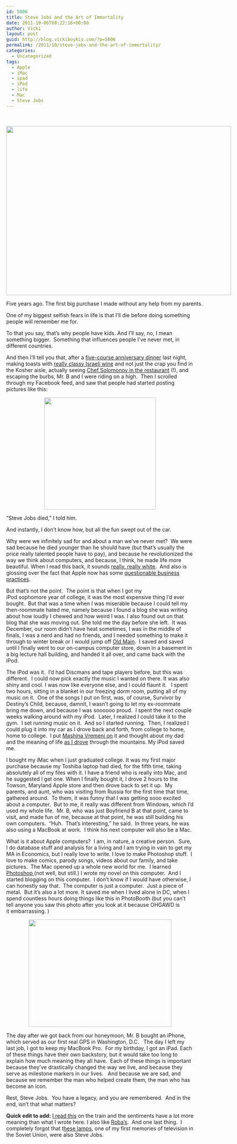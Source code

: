 ```yaml
---
id: 5806
title: Steve Jobs and the Art of Immortality
date: 2011-10-06T08:22:16+00:00
author: Vicki
layout: post
guid: http://blog.vickiboykis.com/?p=5806
permalink: /2011/10/steve-jobs-and-the-art-of-immortality/
categories:
  - Uncategorized
tags:
  - Apple
  - iMac
  - ipad
  - iPod
  - life
  - Mac
  - Steve Jobs
---
```

&nbsp;

<div id="attachment_5807" style="width: 614px" class="wp-caption aligncenter">
  <a href="http://blog.vickiboykis.com/wp-content/uploads/2011/10/n9301935_41461205_8124.jpg"><img class="size-full wp-image-5807" title="n9301935_41461205_8124" src="http://blog.vickiboykis.com/wp-content/uploads/2011/10/n9301935_41461205_8124.jpg" alt="" width="604" height="453" /></a>
  
  <p class="wp-caption-text">
    Five years ago. The first big purchase I made without any help from my parents.
  </p>
</div>

<p style="text-align: left;">
  One of my biggest selfish fears in life is that I&#8217;ll die before doing something people will remember me for.
</p>

<p style="text-align: left;">
  To that you say, that&#8217;s why people have kids. And I&#8217;ll say, no, I mean something bigger.  Something that influences people I&#8217;ve never met, in different countries.
</p>

<p style="text-align: left;">
  And then I&#8217;ll tell you that, after a <a href="http://www.zahavrestaurant.com/" target="_blank">five-course anniversary dinner</a> last night, making toasts with <a href="http://www.binyaminawines.com/" target="_blank">really classy Israeli wine</a> and not just the crap you find in the Kosher aisle, actually seeing <a href="http://www.nytimes.com/2011/09/21/dining/after-a-killing-michael-solomonov-turns-to-israeli-food.html?pagewanted=all" target="_blank">Chef Solomonov in the restaurant</a> (!), and escaping the burbs, Mr. B and I were riding on a high.  Then I scrolled through my Facebook feed, and saw that people had started posting pictures like this:
</p>

<p style="text-align: center;">
  <a href="http://blog.vickiboykis.com/wp-content/uploads/2011/10/301674_10150322842613303_9171233302_8339632_485555707_n.jpg"><img class="aligncenter size-full wp-image-5809" title="301674_10150322842613303_9171233302_8339632_485555707_n" src="http://blog.vickiboykis.com/wp-content/uploads/2011/10/301674_10150322842613303_9171233302_8339632_485555707_n.jpg" alt="" width="300" height="300" /></a>
</p>

<p style="text-align: left;">
  &#8220;Steve Jobs died,&#8221; I told him.
</p>

<p style="text-align: left;">
  And instantly, I don&#8217;t know how, but all the fun swept out of the car.
</p>

<p style="text-align: left;">
  Why were we infinitely sad for and about a man we&#8217;ve never met?  We were sad because he died younger than he should have (but that&#8217;s usually the price really talented people have to pay), and because he revolutionized the way we think about computers, and because, I think, he made life more beautiful. When I read this back, it sounds <a href="http://stuffwhitepeoplelike.com/2008/01/30/39-apple-products/" target="_blank">really, really white</a>.  And also is glossing over the fact that Apple now has some <a href="http://blog.vickiboykis.com/2011/08/02/the-great-news-im-getting-an-ipad-the-terrible-news-im-getting-an-ipad/" target="_blank">questionable business practices</a>.
</p>

<p style="text-align: left;">
  But that&#8217;s not the point.  The point is that when I got my iPod sophomore year of college, it was the most expensive thing I&#8217;d ever bought.  But that was a time when I was miserable because I could tell my then-roommate hated me, namely because I found a blog she was writing about how loudly I chewed and how weird I was. I also found out on that blog that she was moving out. She told me the day before she left.  It was December, our room didn&#8217;t have heat sometimes, I was in the middle of finals, I was a nerd and had no friends, and I needed something to make it through to winter break or I would jump off <a href="http://en.wikipedia.org/wiki/Old_Main_(Pennsylvania_State_University)" target="_blank">Old Main</a>.  I saved and saved until I finally went to our on-campus computer store, down in a basement in a big lecture hall building, and handed it all over, and came back with the iPod.
</p>

<p style="text-align: left;">
  The iPod was it.  I&#8217;d had Discmans and tape players before, but this was different.  I could now pick exactly the music I wanted on there. It was also shiny and cool. I was now like everyone else, and I could flaunt it.   I spent two hours, sitting in a blanket in our freezing dorm room, putting all of my music on it.  One of the songs I put on first, was, of course, Survivor by Destiny&#8217;s Child, because, damnit, I wasn&#8217;t going to let my ex-roommate bring me down, and because I was soooooo proud.  I spent the next couple weeks walking around with my iPod.  Later, I realized I could take it to the gym.  I set running music on it.  And so I started running.  Then, I realized I could plug it into my car as I drove back and forth, from college to home, home to college.  I put <a href="http://blog.vickiboykis.com/2010/04/19/time-machine-mashina-vremeni-and-my-dad/" target="_blank">Mashina Vremeni on</a> it and thought about my dad and the meaning of life <a href="http://blog.vickiboykis.com/2011/05/24/losing-erica/" target="_blank">as I drove</a> through the mountains. My iPod saved me.
</p>

<p style="text-align: left;">
  I bought my iMac when I just graduated college. It was my first major purchase because my Toshiba laptop had died, for the fifth time, taking absolutely all of my files with it. I have a friend who is really into Mac, and he suggested I get one. When I finally bought it, I drove 2 hours to the Towson, Maryland Apple store and then drove back to set it up.  My parents, and aunt, who was visiting from Russia for the first time that time, gathered around.  To them, it was funny that I was getting sooo excited about a computer.  But to me, it really was different from Windows, which I&#8217;d used my whole life.  Mr. B, who was just Boyfriend B at that point, came to visit, and made fun of me, because at that point, he was still building his own computers.  &#8220;Huh.  That&#8217;s interesting,&#8221; he said.  In three years, he was also using a MacBook at work.  I think his next computer will also be a Mac.
</p>

<p style="text-align: left;">
  What is it about Apple computers?  I am, in nature, a creative person.  Sure, I do database stuff and analysis for a living and I am trying in vain to get my MA in Economics, but I really love to write. I love to make Photoshop stuff.  I love to make comics, parody songs, videos about our family, and take pictures.  The Mac opened up a whole new world for me.  I learned <a href="http://blog.vickiboykis.com/2009/12/02/photoshop-thursday-master-and-margarita/" target="_blank">Photoshop </a>(not well, but still.) I wrote my novel on this computer.  And I started blogging on this computer.  I don&#8217;t know if I would have otherwise, I can honestly say that.  The computer is just a computer.  Just a piece of metal.  But it&#8217;s also a lot more. It saved me when I lived alone in DC, when I spend countless hours doing things like this in PhotoBooth (but you can&#8217;t tell anyone you saw this photo after you look at it because OHGAWD is it embarrassing. )
</p>

<p style="text-align: center;">
  <a href="http://blog.vickiboykis.com/wp-content/uploads/2011/10/Photo-2.jpg"><img class="aligncenter size-full wp-image-5811" title="Photo 2" src="http://blog.vickiboykis.com/wp-content/uploads/2011/10/Photo-2.jpg" alt="" width="384" height="288" /></a>
</p>

<p style="text-align: left;">
  The day after we got back from our honeymoon, Mr. B bought an iPhone, which served as our first real GPS in Washington, D.C.   The day I left my last job, I got to keep my MacBook Pro.  For my birthday, I got an iPad. Each of these things have their own backstory, but it would take too long to explain how much meaning they all have.  Each of these things is important because they&#8217;ve drastically changed the way we live, and because they serve as milestone markers in our lives.   And because we are sad, and because we remember the man who helped create them, the man who has become an icon.
</p>

<p style="text-align: left;">
  Rest, Steve Jobs.  You have a legacy, and you are remembered.  And in the end, isn&#8217;t that what matters?
</p>

**Quick edit to add:** <a href="http://news.ycombinator.com/item?id=3078128" target="_blank">I read this</a> on the train and the sentiments have a lot more meaning than what I wrote here. I also like <a href="http://www.andfaraway.net/blog/2011/10/06/his-jobness-steve-a-tribute/" target="_blank">Roba&#8217;s</a>.  And one last thing.  I completely forgot that t<a href="http://www.pixar.com/shorts/ljr/" target="_blank">hese lamps</a>, one of my first memories of television in the Soviet Union, were also Steve Jobs.